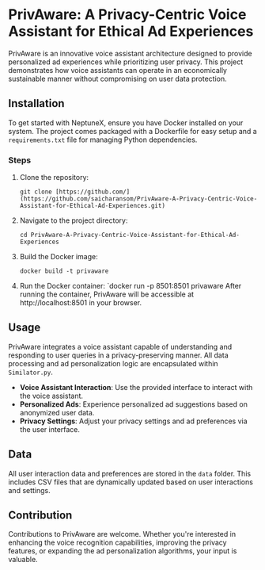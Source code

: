 # PrivAware: A Privacy-Centric Voice Assistant for Ethical Ad Experiences

PrivAware is an innovative voice assistant architecture designed to provide personalized ad experiences while prioritizing user privacy. This project demonstrates how voice assistants can operate in an economically sustainable manner without compromising on user data protection.

## Installation

To get started with NeptuneX, ensure you have Docker installed on your system. The project comes packaged with a Dockerfile for easy setup and a `requirements.txt` file for managing Python dependencies.

### Steps

1. Clone the repository:
   ```
   git clone [https://github.com/](https://github.com/saicharansom/PrivAware-A-Privacy-Centric-Voice-Assistant-for-Ethical-Ad-Experiences.git)
   ```
2. Navigate to the project directory:
   ```
   cd PrivAware-A-Privacy-Centric-Voice-Assistant-for-Ethical-Ad-Experiences
   ```
3. Build the Docker image:
   ```
   docker build -t privaware
   ```
4. Run the Docker container:
   `docker run -p 8501:8501 privaware
   After running the container, PrivAware will be accessible at http://localhost:8501 in your browser.

## Usage

PrivAware integrates a voice assistant capable of understanding and responding to user queries in a privacy-preserving manner. All data processing and ad personalization logic are encapsulated within `Similator.py`.

- **Voice Assistant Interaction**: Use the provided interface to interact with the voice assistant.
- **Personalized Ads**: Experience personalized ad suggestions based on anonymized user data.
- **Privacy Settings**: Adjust your privacy settings and ad preferences via the user interface.

## Data

All user interaction data and preferences are stored in the `data` folder. This includes CSV files that are dynamically updated based on user interactions and settings.

## Contribution

Contributions to PrivAware are welcome. Whether you're interested in enhancing the voice recognition capabilities, improving the privacy features, or expanding the ad personalization algorithms, your input is valuable.

